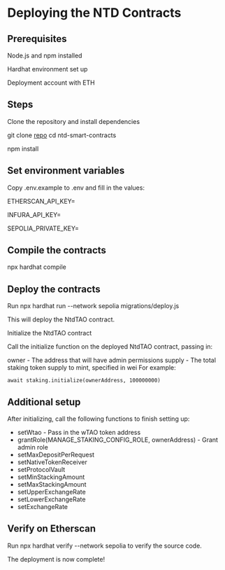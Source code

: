 # Deploying the NTD Contracts

## Prerequisites
Node.js and npm installed

Hardhat environment set up

Deployment account with ETH

## Steps
Clone the repository and install dependencies

git clone [repo](https://github.com/neuraltensordynamics/ntd-smart-contracts, "NTD Contracts")
cd ntd-smart-contracts

npm install



## Set environment variables
Copy .env.example to .env and fill in the values:

ETHERSCAN_API_KEY=

INFURA_API_KEY=

SEPOLIA_PRIVATE_KEY=



## Compile the contracts
npx hardhat compile



## Deploy the contracts
Run npx hardhat run --network sepolia migrations/deploy.js

This will deploy the NtdTAO contract.

Initialize the NtdTAO contract

Call the initialize function on the deployed NtdTAO contract, passing in:

owner - The address that will have admin permissions
supply - The total staking token supply to mint, specified in wei
For example:

`await staking.initialize(ownerAddress, 100000000)`



## Additional setup

After initializing, call the following functions to finish setting up:

- setWtao - Pass in the wTAO token address
- grantRole(MANAGE_STAKING_CONFIG_ROLE, ownerAddress) - Grant admin role
- setMaxDepositPerRequest
- setNativeTokenReceiver
- setProtocolVault
- setMinStackingAmount
- setMaxStackingAmount
- setUpperExchangeRate
- setLowerExchangeRate
- setExchangeRate


## Verify on Etherscan
Run npx hardhat verify --network sepolia <contractAddress> to verify the source code.

The deployment is now complete!